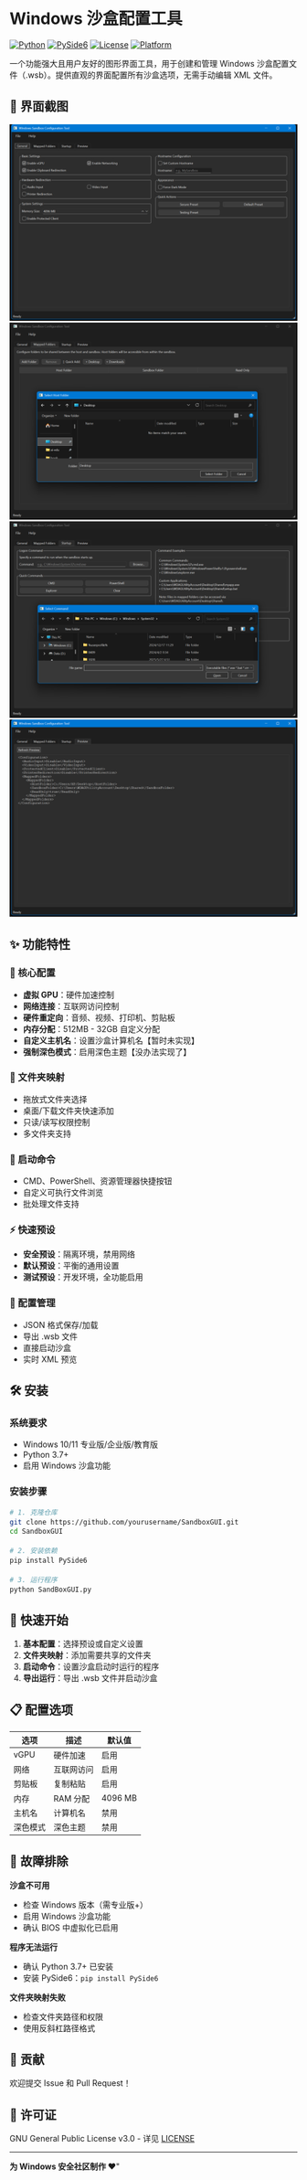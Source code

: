 # Windows 沙盒配置工具

[![Python](https://img.shields.io/badge/Python-3.7+-blue.svg)](https://www.python.org/downloads/)
[![PySide6](https://img.shields.io/badge/PySide6-GUI-green.svg)](https://pypi.org/project/PySide6/)
[![License](https://img.shields.io/badge/License-GPL--3.0-red.svg)](LICENSE)
[![Platform](https://img.shields.io/badge/Platform-Windows-lightgrey.svg)](https://www.microsoft.com/windows)

一个功能强大且用户友好的图形界面工具，用于创建和管理 Windows 沙盒配置文件（.wsb）。提供直观的界面配置所有沙盒选项，无需手动编辑 XML 文件。

## 📸 界面截图

![常规设置](images/1-start.png)
![文件夹映射](images/2-mapfolder.png)
![启动命令](images/3-startup.png)
![实时预览](images/4-preview.png)

## ✨ 功能特性

### 🎯 核心配置

- **虚拟 GPU**：硬件加速控制
- **网络连接**：互联网访问控制
- **硬件重定向**：音频、视频、打印机、剪贴板
- **内存分配**：512MB - 32GB 自定义分配
- **自定义主机名**：设置沙盒计算机名【暂时未实现】
- **强制深色模式**：启用深色主题【没办法实现了】

### 📁 文件夹映射

- 拖放式文件夹选择
- 桌面/下载文件夹快速添加
- 只读/读写权限控制
- 多文件夹支持

### 🚀 启动命令

- CMD、PowerShell、资源管理器快捷按钮
- 自定义可执行文件浏览
- 批处理文件支持

### ⚡ 快速预设

- **安全预设**：隔离环境，禁用网络
- **默认预设**：平衡的通用设置
- **测试预设**：开发环境，全功能启用

### 💾 配置管理

- JSON 格式保存/加载
- 导出 .wsb 文件
- 直接启动沙盒
- 实时 XML 预览

## 🛠️ 安装

### 系统要求

- Windows 10/11 专业版/企业版/教育版
- Python 3.7+
- 启用 Windows 沙盒功能

### 安装步骤

```bash
# 1. 克隆仓库
git clone https://github.com/yourusername/SandboxGUI.git
cd SandboxGUI

# 2. 安装依赖
pip install PySide6

# 3. 运行程序
python SandBoxGUI.py
```

## 🎯 快速开始

1. **基本配置**：选择预设或自定义设置
2. **文件夹映射**：添加需要共享的文件夹
3. **启动命令**：设置沙盒启动时运行的程序
4. **导出运行**：导出 .wsb 文件并启动沙盒

## 📋 配置选项

| 选项     | 描述       | 默认值  |
| -------- | ---------- | ------- |
| vGPU     | 硬件加速   | 启用    |
| 网络     | 互联网访问 | 启用    |
| 剪贴板   | 复制粘贴   | 启用    |
| 内存     | RAM 分配   | 4096 MB |
| 主机名   | 计算机名   | 禁用    |
| 深色模式 | 深色主题   | 禁用    |

## 🐛 故障排除

**沙盒不可用**

- 检查 Windows 版本（需专业版+）
- 启用 Windows 沙盒功能
- 确认 BIOS 中虚拟化已启用

**程序无法运行**

- 确认 Python 3.7+ 已安装
- 安装 PySide6：`pip install PySide6`

**文件夹映射失败**

- 检查文件夹路径和权限
- 使用反斜杠路径格式

## 🤝 贡献

欢迎提交 Issue 和 Pull Request！

## 📝 许可证

GNU General Public License v3.0 - 详见 [LICENSE](LICENSE)

---

**为 Windows 安全社区制作 ❤️**"

